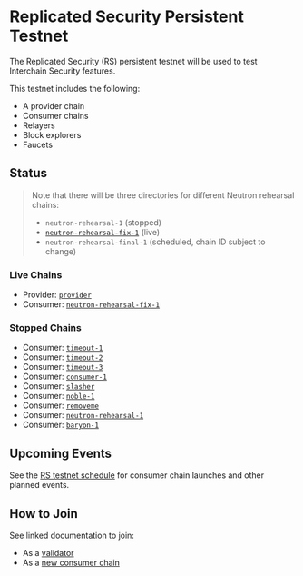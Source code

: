 # Replicated Security Persistent Testnet

The Replicated Security (RS) persistent testnet will be used to test Interchain Security features.

This testnet includes the following:
* A provider chain
* Consumer chains
* Relayers
* Block explorers
* Faucets

## Status

> Note that there will be three directories for different Neutron rehearsal chains:
> * `neutron-rehearsal-1` (stopped)
> * [`neutron-rehearsal-fix-1`](/replicated-security/neutron-rehearsal-fix-1/) (live)
> * `neutron-rehearsal-final-1` (scheduled, chain ID subject to change)

### Live Chains

* Provider: [`provider`](/replicated-security/provider/README.md)
* Consumer: [`neutron-rehearsal-fix-1`](/replicated-security/neutron-rehearsal-fix-1/README.md)

### Stopped Chains

* Consumer: [`timeout-1`](/replicated-security/timeout-1/README.md)
* Consumer: [`timeout-2`](/replicated-security/timeout-2/README.md)
* Consumer: [`timeout-3`](/replicated-security/timeout-3/README.md)
* Consumer: [`consumer-1`](/replicated-security/consumer-1/README.md)
* Consumer: [`slasher`](/replicated-security/slasher/README.md)
* Consumer: [`noble-1`](/replicated-security/noble-1/README.md)
* Consumer: [`removeme`](/replicated-security/removeme/README.md)
* Consumer: [`neutron-rehearsal-1`](/replicated-security/neutron-rehearsal-1/README.md)
* Consumer: [`baryon-1`](/replicated-security/baryon-1/README.md)

## Upcoming Events

See the [RS testnet schedule](SCHEDULE.md) for consumer chain launches and other planned events.

## How to Join

See linked documentation to join:

* As a [validator](https://github.com/cosmos/testnets/tree/master/replicated-security/VALIDATOR_JOINING_GUIDE.md)
* As a [new consumer chain](https://github.com/cosmos/testnets/tree/master/replicated-security/CONSUMER_LAUNCH_GUIDE.md)

